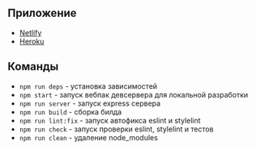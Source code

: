 ## Приложение

- [Netlify](https://mellifluous-dodol-c108e6.netlify.app/)
- [Heroku](https://quiet-spire-56589.herokuapp.com/)

## Команды

- `npm run deps` - установка зависимостей
- `npm start` - запуск вебпак девсервера для локальной разработки
- `npm run server` - запуск express сервера
- `npm run build` - сборка билда
- `npm run lint:fix` - запуск автофикса eslint и stylelint
- `npm run check` - запуск проверки eslint, stylelint и тестов
- `npm run clean` - удаление node_modules
